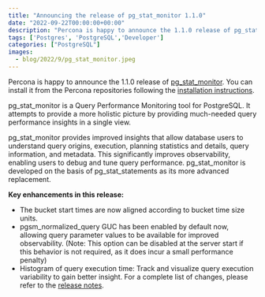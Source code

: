 ```yaml
---
title: "Announcing the release of pg_stat_monitor 1.1.0"
date: "2022-09-22T00:00:00+00:00"
description: "Percona is happy to announce the 1.1.0 release of pg_stat_monitor. pg_stat_monitor is a Query Performance Monitoring tool for PostgreSQL. It attempts to provide a more holistic picture by providing much-needed query performance insights in a single view."
tags: ['Postgres', 'PostgreSQL','Developer']
categories: ["PostgreSQL"]
images:
  - blog/2022/9/pg_stat_monitor.jpeg
---
```


Percona is happy to announce the 1.1.0 release of [pg_stat_monitor](https://github.com/percona/pg_stat_monitor). You can install it from the Percona repositories following the [installation instructions](https://docs.percona.com/postgresql/14/pg-stat-monitor.html#installation).

pg_stat_monitor is a Query Performance Monitoring tool for PostgreSQL. It attempts to provide a more holistic picture by providing much-needed query performance insights in a single view.

pg_stat_monitor provides improved insights that allow database users to understand query origins, execution, planning statistics and details, query information, and metadata. This significantly improves observability, enabling users to debug and tune query performance. pg_stat_monitor is developed on the basis of pg_stat_statements as its more advanced replacement.

**Key enhancements in this release:**

* The bucket start times are now aligned according to bucket time size units.
* pgsm_normalized_query GUC has been enabled by default now, allowing query parameter values to be available for improved observability. (Note: This option can be disabled at the server start if this behavior is not required, as it does incur a small performance penalty)
* Histogram of query execution time: Track and visualize query execution variability to gain better insight.
For a complete list of changes, please refer to the [release notes](https://github.com/percona/pg_stat_monitor/releases/tag/1.1.0).